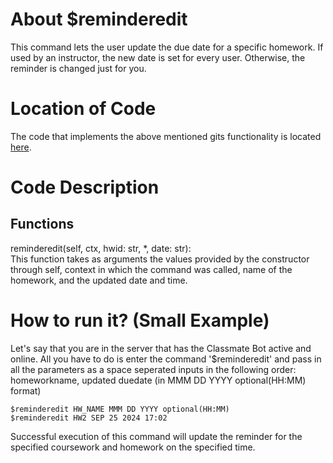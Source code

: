 # About $reminderedit
This command lets the user update the due date for a specific homework. If used by an instructor, the new date is set for every user. Otherwise, the reminder is changed just for you.

# Location of Code
The code that implements the above mentioned gits functionality is located [here](https://github.com/lyonva/ClassMateBot/blob/main/src/cogs/deadline.py).

# Code Description
## Functions
reminderedit(self, ctx, hwid: str, *, date: str): <br>
This function takes as arguments the values provided by the constructor through self, context in which the command was called, name of the homework, and the updated date and time. 

# How to run it? (Small Example)
Let's say that you are in the server that has the Classmate Bot active and online. All you have to do is 
enter the command '$reminderedit' and pass in all the parameters as a space seperated inputs in the following order:
homeworkname, updated duedate (in MMM DD YYYY optional(HH:MM) format)
```
$reminderedit HW_NAME MMM DD YYYY optional(HH:MM)
$reminderedit HW2 SEP 25 2024 17:02
```
Successful execution of this command will update the reminder for the specified coursework and homework on the specified time.

<!-- ![$changeduedate CSC510 HW2 SEP 25 2024 17:02](https://github.com/lyonva/ClassMateBot/blob/main/data/media/changeduedate.gif) -->
